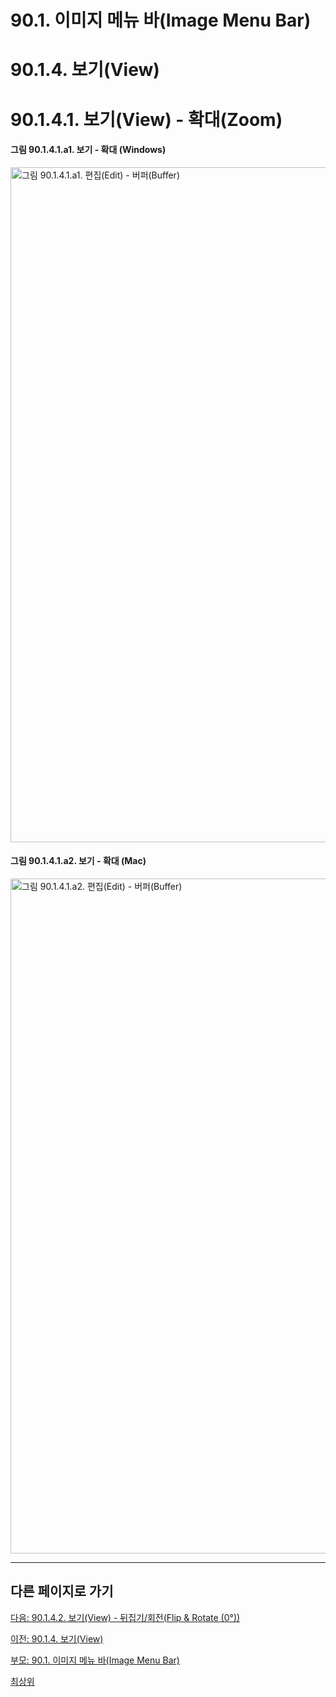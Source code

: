 # 90.1. 이미지 메뉴 바(Image Menu Bar)
# 90.1.4. 보기(View)
# 90.1.4.1. 보기(View) - 확대(Zoom)

#### 그림 90.1.4.1.a1. 보기 - 확대 (Windows)
<img width="1080" alt="그림 90.1.4.1.a1. 편집(Edit) - 버퍼(Buffer)" environment="MacOS:Sonoma 14.2.1 GIMP 2.10.36" src="https://github.com/wonder13662/gimp/assets/15767104/409fde1c-bc21-4c2f-89fc-d41e4e5bc350">

#### 그림 90.1.4.1.a2. 보기 - 확대 (Mac)
<img width="1080" alt="그림 90.1.4.1.a2. 편집(Edit) - 버퍼(Buffer)" environment="MacOS:Sonoma 14.2.1 GIMP 2.10.36" src="https://github.com/wonder13662/gimp/assets/15767104/5f6537ef-319e-49fa-b74c-0ab6867c970a">

***

## 다른 페이지로 가기

[다음: 90.1.4.2. 보기(View) - 뒤집기/회전(Flip & Rotate (0°))](./90-01-04-viewx-02-flip-n-rotate.md)

[이전: 90.1.4. 보기(View)](./90-01-04-view.md)

[부모: 90.1. 이미지 메뉴 바(Image Menu Bar)](./90-01-00-image-menu-bar.md)

[최상위](./00-home.md)
